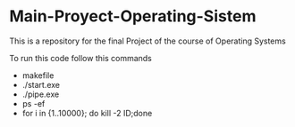# Main-Proyect-Operating-Sistem
This is a repository for the final Project of the course of Operating Systems

To run this code follow this commands

- makefile
- ./start.exe
- ./pipe.exe
- ps -ef
- for i in {1..10000}; do kill -2 ID;done
